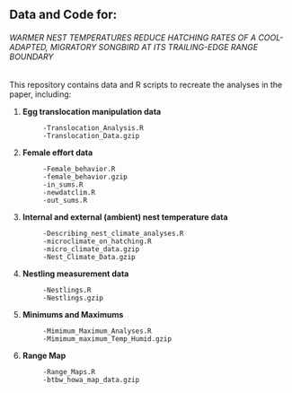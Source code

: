## Data and Code for:

###### WARMER NEST TEMPERATURES REDUCE HATCHING RATES OF A COOL-ADAPTED, MIGRATORY SONGBIRD AT ITS TRAILING-EDGE RANGE BOUNDARY

This repository contains data and R scripts to recreate the analyses in the paper, including:

1. **Egg translocation manipulation data**

            -Translocation_Analysis.R
            -Translocation_Data.gzip
            
2. **Female effort data**
            
            -Female_behavior.R
            -female_behavior.gzip
            -in_sums.R
            -newdatclim.R
            -out_sums.R
            
3. **Internal and external (ambient) nest temperature data**

            -Describing_nest_climate_analyses.R
            -microclimate_on_hatching.R
            -micro_climate_data.gzip
            -Nest_Climate_Data.gzip

5. **Nestling measurement data**

            -Nestlings.R
            -Nestlings.gzip
   
6. **Minimums and Maximums**

            -Mimimum_Maximum_Analyses.R
            -Mimimum_maximum_Temp_Humid.gzip

7. **Range Map**
   
            -Range_Maps.R
            -btbw_howa_map_data.gzip

